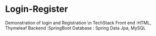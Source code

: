 # Login-Register
Demonstration of login and Registration \n
TechStack
Front end :HTML, Thymeleaf
Backend :SpringBoot
Database : Spring Data Jpa, MySQL
